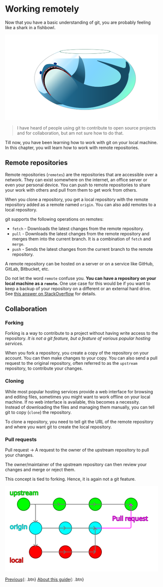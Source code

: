 # Working remotely

Now that you have a basic understanding of git, you are probably feeling like a shark in a fishbowl.

![Shark in a fishbowl](images/shark_in_a_fishbowl.svg)

> I have heard of people using git to contribute to open source projects and for collaboration, but am not sure how to do that.

Till now, you have been learning how to work with git on your local machine.  
In this chapter, you will learn how to work with remote repositories.

## Remote repositories

Remote repositories (`remotes`) are the repositories that are accessible over a network. They can exist somewhere on the internet, an office server or even your personal device. You can push to remote repositories to share your work with others and pull from them to get work from others.

When you clone a repository, you get a local repository with the remote repository added as a remote named `origin`. You can also add remotes to a local repository.

git supports the following operations on remotes:

- `fetch` - Downloads the latest changes from the remote repository.
- `pull` - Downloads the latest changes from the remote repository and merges them into the current branch. It is a combination of `fetch` and `merge`.
- `push` - Sends the latest changes from the current branch to the remote repository.

A remote repository can be hosted on a server or on a service like GitHub, GitLab, Bitbucket, etc.

Do not let the word `remote` confuse you. **You can have a repository on your local machine as a `remote`.** One use case for this would be if you want to keep a backup of your repository on a different or an external hard drive. See [this answer on StackOverflow](https://stackoverflow.com/a/34507038/8659747) for details.

## Collaboration

### Forking

Forking is a way to contribute to a project without having write access to the repository. _It is not a git feature, but a feature of various popular hosting services._

When you fork a repository, you create a copy of the repository on your account. You can then make changes to your copy. You can also send a pull request to the original repository, often referred to as the `upstream` repository, to contribute your changes.

### Cloning

While most popular hosting services provide a web interface for browsing and editing files, sometimes you might want to work offline on your local machine. If no web interface is available, this becomes a necessity.  
Instead of downloading the files and managing them manually, you can tell git to copy (`clone`) the repository.

To clone a repository, you need to tell git the URL of the remote repository and where you want git to create the local repository.

### Pull requests

Pull request -> A request to the owner of the upstream repository to pull your changes.

The owner/maintainer of the upstream repository can then review your changes and merge or reject them.

This concept is tied to forking. Hence, it is again not a git feature.

![Collaboration](images/collaboration.svg)

[Previous](./chapter3.md){: .btn} [About this guide](../ABOUT.md){: .btn}
